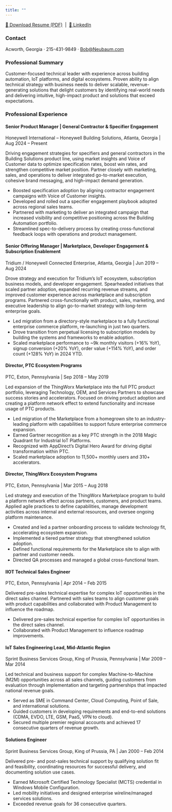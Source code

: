 ```yaml
---
title: ""
---
```


<p>
  <a href="/Bob%20Neubaum%20925r.2.pdf" download>📄 Download Resume (PDF)</a>
  &nbsp;|&nbsp;
  <a href="https://www.linkedin.com/in/bobneubaum" target="_blank">🔗 LinkedIn</a>
</p>

<style>
.actions a{display:inline-block;padding:8px 12px;border-radius:6px;text-decoration:none;margin-right:8px;background:#0366d6;color:#fff}
.actions a.secondary{background:#2ea44f}
</style>

### Contact
<div class="contact">
  Acworth, Georgia · 215-431-9849 · <a href="mailto:Bob@Neubaum.com">Bob@Neubaum.com</a><br>
</div>

### Professional Summary
Customer-focused technical leader with experience across building automation, IoT platforms, and digital ecosystems. Proven ability to align technical strategy with business needs to deliver scalable, revenue-generating solutions that delight customers by identifying real-world needs and delivering intuitive, high-impact product and solutions that exceed expectations.

### Professional Experience

#### <span class="role">Senior Product Manager | General Contractor & Specifier Engagement</span>  
<span class="company">Honeywell International – Honeywell Building Solutions, Atlanta, Georgia | Aug 2024 – Present</span>

Driving engagement strategies for specifiers and general contractors in the Building Solutions product line, using market insights and Voice of Customer data to optimize specification rates, boost win rates, and strengthen competitive market position. Partner closely with marketing, sales, and operations to deliver integrated go-to-market execution, cohesive brand messaging, and high-impact demand generation.

- Boosted specification adoption by aligning contractor engagement campaigns with Voice of Customer insights.
- Developed and rolled out a specifier engagement playbook adopted across regional sales teams.
- Partnered with marketing to deliver an integrated campaign that increased visibility and competitive positioning across the Building Automation portfolio.
- Streamlined spec-to-delivery process by creating cross-functional feedback loops with operations and product management.

#### <span class="role">Senior Offering Manager | Marketplace, Developer Engagement & Subscription Enablement</span>  
<span class="company">Tridium / Honeywell Connected Enterprise, Atlanta, Georgia | Jun 2019 – Aug 2024</span>

Drove strategy and execution for Tridium’s IoT ecosystem, subscription business models, and developer engagement. Spearheaded initiatives that scaled partner adoption, expanded recurring revenue streams, and improved customer experience across marketplace and subscription programs. Partnered cross-functionally with product, sales, marketing, and executive leadership to align go-to-market strategy with long-term enterprise goals.

- Led migration from a directory-style marketplace to a fully functional enterprise commerce platform, re-launching in just two quarters.
- Drove transition from perpetual licensing to subscription models by building the systems and frameworks to enable adoption.
- Scaled marketplace performance to ~9k monthly visitors (+16% YoY), signup conversion (+20% YoY), order value (+114% YoY), and order count (+128% YoY) in 2024 YTD.

#### <span class="role">Director, PTC Ecosystem Programs</span>  
<span class="company">PTC, Exton, Pennsylvania | Sep 2018 – May 2019</span>

Led expansion of the ThingWorx Marketplace into the full PTC product portfolio, leveraging Technology, OEM, and Services Partners to showcase success stories and accelerators. Focused on driving product adoption and creating a platform network effect to extend functionality and increase usage of PTC products.

- Led migration of the Marketplace from a homegrown site to an industry-leading platform with capabilities to support future enterprise commerce expansion.
- Earned Gartner recognition as a key PTC strength in the 2018 Magic Quadrant for Industrial IoT Platforms.
- Recognized with AppDirect’s Digital Hero Award for driving digital transformation within PTC.
- Scaled marketplace adoption to 11,500+ monthly users and 310+ accelerators.

#### <span class="role">Director, ThingWorx Ecosystem Programs</span>  
<span class="company">PTC, Exton, Pennsylvania | Mar 2015 – Aug 2018</span>

Led strategy and execution of the ThingWorx Marketplace program to build a platform network effect across partners, customers, and product teams. Applied agile practices to define capabilities, manage development activities across internal and external resources, and oversee ongoing platform maintenance.

- Created and led a partner onboarding process to validate technology fit, accelerating ecosystem expansion.
- Implemented a tiered partner strategy that strengthened solution adoption.
- Defined functional requirements for the Marketplace site to align with partner and customer needs.
- Directed QA processes and managed a global cross-functional team.

#### <span class="role">IIOT Technical Sales Engineer</span>  
<span class="company">PTC, Exton, Pennsylvania | Apr 2014 – Feb 2015</span>

Delivered pre-sales technical expertise for complex IoT opportunities in the direct sales channel. Partnered with sales teams to align customer goals with product capabilities and collaborated with Product Management to influence the roadmap.

- Delivered pre-sales technical expertise for complex IoT opportunities in the direct sales channel.
- Collaborated with Product Management to influence roadmap improvements.

#### <span class="role">IoT Sales Engineering Lead, Mid-Atlantic Region</span>  
<span class="company">Sprint Business Services Group, King of Prussia, Pennsylvania | Mar 2009 – Mar 2014</span>

Led technical and business support for complex Machine-to-Machine (M2M) opportunities across all sales channels, guiding customers from evaluation through implementation and targeting partnerships that impacted national revenue goals.

- Served as SME in Command Center, Cloud Computing, Point of Sale, and international solutions.
- Guided customers in developing requirements and end-to-end solutions (CDMA, EVDO, LTE, GSM, PaaS, VPN to cloud).
- Secured multiple premier regional accounts and achieved 17 consecutive quarters of revenue growth.

#### <span class="role">Solutions Engineer</span>  
<span class="company">Sprint Business Services Group, King of Prussia, PA | Jan 2000 – Feb 2014</span>

Delivered pre- and post-sales technical support by qualifying solution fit and feasibility, coordinating resources for successful delivery, and documenting solution use cases.

- Earned Microsoft Certified Technology Specialist (MCTS) credential in Windows Mobile Configuration.
- Led mobility initiatives and designed enterprise wireline/managed services solutions.
- Exceeded revenue goals for 36 consecutive quarters.